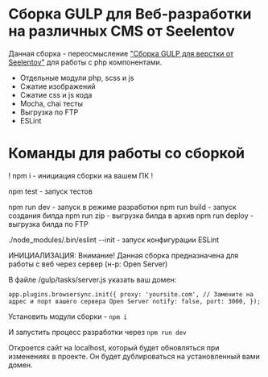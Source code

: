 <h1>Сборка GULP для Веб-разработки на различных CMS от Seelentov</h1>

Данная сборка - переосмысление <a href='https://github.com/seelentov/seelentov-gulp-webdev/'>"Сборка GULP для верстки от Seelentov"</a> для работы с php компонентами.

- Отдельные модули php, scss и js
- Сжатие изображений
- Сжатие css и js кода
- Mocha, chai тесты
- Выгрузка по FTP
- ESLint


<h1>Команды для работы со сборкой</h1>

! npm i - инициация сборки на вашем ПК !

npm test - запуск тестов

npm run dev - запуск в режиме разработки
npm run build - запуск создания билда
npm run zip - выгрузка билда в архив
npm run deploy - выгрузка билда по FTP

./node_modules/.bin/eslint --init - запуск конфигурации ESLint

ИНИЦИАЛИЗАЦИЯ:
Внимание! Данная сборка предназначена для работы с веб через сервер (н-р: Open Server)

В файле /gulp/tasks/server.js указать ваш домен:

`app.plugins.browsersync.init({
    proxy: 'yoursite.com', // Замените на адрес и порт вашего сервера Open Server
    notify: false,
    port: 3000,
  });` 

Установить модули сборки - `npm i`

И запустить процесс разработки через `npm run dev`

Откроется сайт на localhost, который будет обновляться при изменениях в проекте. Он будет дублироваться на установленный вами домен.